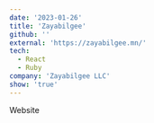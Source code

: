 ```yaml
---
date: '2023-01-26'
title: 'Zayabilgee'
github: ''
external: 'https://zayabilgee.mn/'
tech:
  - React
  - Ruby
company: 'Zayabilgee LLC'
show: 'true'
---
```


Website
